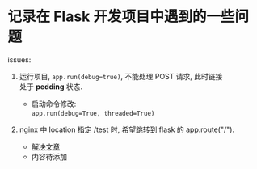 记录在 Flask 开发项目中遇到的一些问题  
=  

issues:  

1. 运行项目, `app.run(debug=true)`, 不能处理 POST 请求, 此时链接  
   处于 **pedding** 状态.  
   * 启动命令修改:  
     `app.run(debug=True, threaded=True)`  

2. nginx 中 location 指定 /test 时, 希望跳转到 flask 的 app.route("/").  
   * [解决文章](https://stackoverflow.com/questions/18967441/add-a-prefix-to-all-flask-routes)  
   * 内容待添加